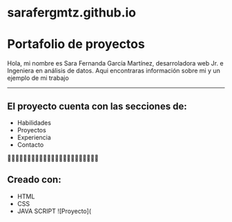 # sarafergmtz.github.io
# Portafolio de proyectos

Hola, mi nombre es Sara Fernanda García Martínez, desarroladora web Jr. e Ingeniera en análisis de datos. Aqui encontraras información sobre mi y un ejemplo de mi trabajo
______________________________

## El proyecto cuenta con las secciones de:
-  Habilidades
-  Proyectos
-  Experiencia
-  Contacto

🦋🦋🦋🦋🦋🦋🦋🦋🦋🦋🦋🦋🦋🦋🦋🦋🦋🦋🦋🦋🦋🦋🦋

## Creado con:
- HTML
- CSS
- JAVA SCRIPT
  ![Proyecto](
  
